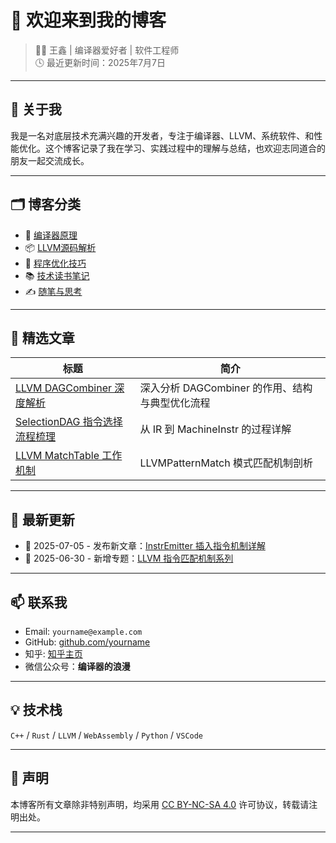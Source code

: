 # 👋 欢迎来到我的博客

> 👨‍💻 王鑫 | 编译器爱好者 | 软件工程师  
> 🕓 最近更新时间：2025年7月7日  

---

## 🧭 关于我

我是一名对底层技术充满兴趣的开发者，专注于编译器、LLVM、系统软件、和性能优化。这个博客记录了我在学习、实践过程中的理解与总结，也欢迎志同道合的朋友一起交流成长。

---

## 🗂️ 博客分类

- 🔧 [编译器原理](#)
- 📦 [LLVM源码解析](#)
- 🧠 [程序优化技巧](#)
- 📚 [技术读书笔记](#)
- ✍️ [随笔与思考](#)

---

## 🌟 精选文章

| 标题 | 简介 |
|------|------|
| [LLVM DAGCombiner 深度解析](backend_handler.md) | 深入分析 DAGCombiner 的作用、结构与典型优化流程 |
| [SelectionDAG 指令选择流程梳理](blog/selectiondag.md) | 从 IR 到 MachineInstr 的过程详解 |
| [LLVM MatchTable 工作机制](blog/matchtable.md) | LLVMPatternMatch 模式匹配机制剖析 |

---

## 📌 最新更新

- 📅 2025-07-05 - 发布新文章：[InstrEmitter 插入指令机制详解](blog/instremitter.md)
- 📅 2025-06-30 - 新增专题：[LLVM 指令匹配机制系列](tag/matching)

---

## 📫 联系我

- Email: `yourname@example.com`
- GitHub: [github.com/yourname](https://github.com/yourname)
- 知乎: [知乎主页](https://www.zhihu.com/people/yourname)
- 微信公众号：**编译器的浪漫**

---

## 💡 技术栈

`C++` / `Rust` / `LLVM` / `WebAssembly` / `Python` / `VSCode`

---

## 📃 声明

本博客所有文章除非特别声明，均采用 [CC BY-NC-SA 4.0](https://creativecommons.org/licenses/by-nc-sa/4.0/deed.zh) 许可协议，转载请注明出处。

---

<!--stackedit_data:
eyJoaXN0b3J5IjpbLTEwMzc1NDI1MzFdfQ==
-->